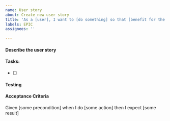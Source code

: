 ```yaml
---
name: User story
about: Create new user story
title: 'As a [user], I want to [do something] so that [benefit for the user]'
labels: EPIC
assignees: ''

---
```



#### Describe the user story
<!-- A description of the user story. --> 


#### Tasks:
<!-- List of tasks needed for this user story. Technical description is in the tasks. Additional information, for example a protype, Figma files, pictures are linked here. -->
- [ ] 


#### Testing 
<!-- Description how the testing will be done. -->


#### Acceptance Criteria
Given [some precondition] when I do [some action] then I expect [some result]
